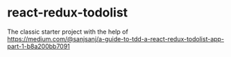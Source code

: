 # react-redux-todolist

The classic starter project with the help of https://medium.com/@sanjsanj/a-guide-to-tdd-a-react-redux-todolist-app-part-1-b8a200bb7091 
